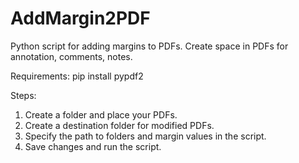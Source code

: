 # AddMargin2PDF
Python script for adding margins to PDFs. Create space in PDFs for annotation, comments, notes. 

Requirements:
pip install pypdf2

Steps:
1. Create a folder and place your PDFs.
2. Create a destination folder for modified PDFs.
3. Specify the path to folders and margin values in the script.
4. Save changes and run the script.
